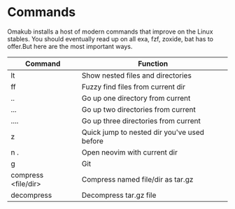 # Commands

Omakub installs a host of modern commands that improve on the Linux stables. You should eventually read up on all exa, fzf, zoxide, bat has to offer.But here are the most important ways. 

| Command                   | Function                                    |
| ------------------------- | ------------------------------------------- |
| lt                        | Show nested files and directories           |
| ff                        | Fuzzy find files from current dir           |
| ..                        | Go up one directory from current            |
| ...                       | Go up two directories from current          |
| ....                      | Go up three directories from current        |
| z <dir>                   | Quick jump to nested dir you've used before |
| n .                       | Open neovim with current dir                |
| g                         | Git                                         |
| compress <file/dir>       | Compress named file/dir as tar.gz           |
| decompress <file>         | Decompress tar.gz file                      |
